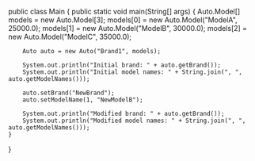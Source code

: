 public class Main {
    public static void main(String[] args) {
        Auto.Model[] models = new Auto.Model[3];
        models[0] = new Auto.Model("ModelA", 25000.0);
        models[1] = new Auto.Model("ModelB", 30000.0);
        models[2] = new Auto.Model("ModelC", 35000.0);

        Auto auto = new Auto("Brand1", models);

        System.out.println("Initial brand: " + auto.getBrand());
        System.out.println("Initial model names: " + String.join(", ", auto.getModelNames()));

        auto.setBrand("NewBrand");
        auto.setModelName(1, "NewModelB");

        System.out.println("Modified brand: " + auto.getBrand());
        System.out.println("Modified model names: " + String.join(", ", auto.getModelNames()));
    }
}